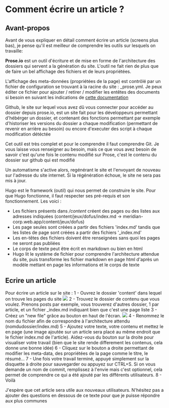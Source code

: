 # Comment écrire un article ?


## Avant-propos
Avant de vous expliquer en détail comment écrire un article (screens plus bas), je pense qu'il est meilleur de comprendre les outils sur lesquels on travaille: 

**Prose.io** est un outil d'écriture et de mise en forme de l'architecture des dossiers qui servent a la génération du site. L'outil ne fait rien de plus que de faire un bel affichage des fichiers et de leurs propriétées.

L'affichage des meta-données (propriétées de la page) est contrôlé par un fichier de configuration se trouvant à la racine du site : _prose.yml. Je peux éditer ce fichier pour ajouter / retirer / modifier les entêtes des documents si besoin en suivant les indications de [cette documentation](https://github.com/prose/prose/wiki/Prose-Configuration#options)

Github, le site sur lequel vous avez dû vous connecter pour accéder au dossier depuis prose.io, est un site fait pour les développeurs permettant d'hébérger un dossier, et contenant des fonctions permettant par exemple d'historiser les versions du dossier a chaque modification (permettant de revenir en arrière au besoin) ou encore d'executer des script à chaque modification détéctée

Cet outil est très complet et pour le comprendre il faut comprendre Git. Je vous laisse vous renseigner au besoin, mais ce que vous avez besoin de savoir c'est qu'une fois le contenu modifié sur Prose, c'est le contenu du dossier sur github qui est modifié

Un automatisme s'active alors, regénérant le site et l'envoyant de nouveau sur l'adresse du site internet. Si la régénération échoue, le site ne sera pas mis à jour.

Hugo est le framework (outil) qui nous permet de construire le site. Pour que Hugo fonctionne, il faut respecter ses pré-requis et son fonctionnement. Les voici : 
- Les fichiers présents dans _/content_ créent des pages ou des listes aux adresses indiquées (content/jeux/dofus/index.md -> meridian-corp.web.app/content/jeux/dofus)
- Les page seules sont créées a partir des fichiers 'index.md' tandis que les listes de page sont créées a partir des fichiers '_index.md'
- Les en-têtes des fichiers doivent être renseignées sans quoi les pages ne seront pas publiées
- Le corps de texte peut être écrit en markdown ou bien en html
- Hugo lit le système de fichier pour comprendre l'architecture attendue du site, puis transforme les fichier markdown en page html d'après un modèle mettant en page les informations et le corps de texte

## Ecrire un article 
Pour écrire un article sur le site :
1 - Ouvrez le dossier 'content' dans lequel on trouve les pages du site 
![]({{site.baseurl}}/assets/images/readme/content.png)
2 - Trouvez le dossier de contenu que vous voulez. Prenons posts par exemple, vous trouverez d'autres dossier, 1 par article, et un fichier _index.md indiquant bien que c'est une page liste
3 - Créez un "new file" grâce au bouton en haut de l'écran.
![]({{site.baseurl}}/assets/images/readme/new_file.png)
4 - Renommez le nom du fichier afin de correspondre à l'architecture attendu (nomdudossier/index.md)
5 - Ajoutez votre texte, votre contenu et mettez le en page (une image ajoutée sur un article sera placé au même endroit que le fichier index.md de l'article). Aidez-vous du bouton sur la droite pour visualiser votre travail (bien que le site rende differement les contenus, cela donne une bonne idée)
6 - Cliquez sur le bouton a droite permettant de modifier les meta-data, des propriétées de la page comme le titre, le résumé...
7 - Une fois votre travail terminé, appuyé simplement sur la disquette à droite pour sauvegarder ou appuyez sur CTRL+S. Si on vous demande un nom de commit, remplissez à l'envie mais c'est optionnel, cela permet de comprendre ce qui a été ajouté par les différents utilisateurs.
8 - Voilà


J'espère que cet article sera utile aux nouveaux utilisateurs. N'hésitez pas a ajouter des questions en dessous de ce texte pour que je puisse répondre aux plus communes
